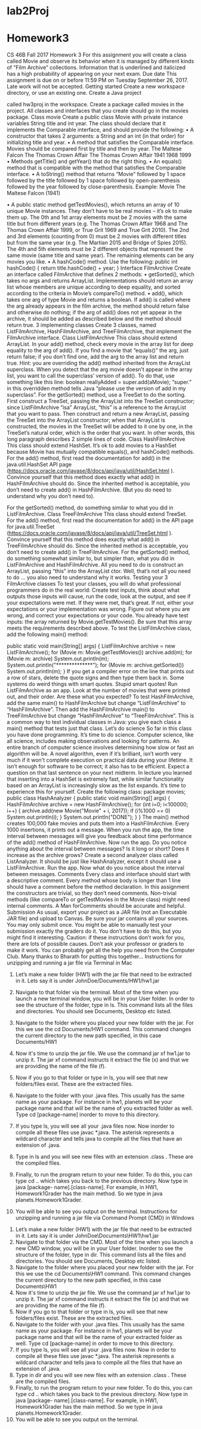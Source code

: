 # lab2Proj
# Homework3
CS 46B Fall 2017 Homework 3
For this assignment you will create a class called Movie and observe its behavior when it is managed by different kinds of “Film Archive” collections.
Information that is underlined and italicized has a high probability of appearing on your next exam.
Due date
This assignment is due on or before 11:59 PM on Tuesday September 26, 2017. Late work will not be accepted.
Getting started
Create a new workspace directory, or use an existing one. Create a Java project
   
called hw3proj in the workspace. Create a package called movies in the project. All classes and interfaces that you create should go in the movies package.
Class movie
Create a public class Movie with private instance variables String title and int year. The class should declare that it implements the Comparable<Movie> interface, and should provide the following:
• A constructor that takes 2 arguments: a String and an int (in that order) for initializing title and year.
• A method that satisfies the Comparable<Movie> interface. Movies should be compared first by title and then by year.
The Maltese Falcon The Thomas Crown Affair The Thomas Crown Affair 1941 1968 1999
• Methods getTitle() and getYear() that do the right thing.
• An equals() method that is compatible with the method that satisfies the
Comparable<Movie> interface.
• A toString() method that returns “Movie” followed by 1 space followed
by the title followed by 1 space followed by open-parenthesis followed by the year followed by close-parenthesis. Example:
Movie The Maltese Falcon (1941)
   
• A public static method getTestMovies(), which returns an array of 10 unique Movie instances. They don’t have to be real movies – it’s ok to make them up. The 0th and 1st array elements must be 2 movies with the same title but from different years (e.g. The Thomas Crown Affair 1968 and The Thomas Crown Affair 1999, or True Grit 1969 and True Grit 2010). The 2nd and 3rd elements (counting from 0) must be 2 movies with different titles but from the same year (e.g. The Martian 2015 and Bridge of Spies 2015). The 4th and 5th elements must be 2 different objects that represent the same movie (same title and same year). The remaining elements can be any movies you like.
• A hashCode() method. Use the following:
public int hashCode() {
return title.hashCode() + year; }
Interface FilmArchive
Create an interface called FilmArchive that defines 2 methods:
• getSorted(), which takes no args and returns ArrayList<Movie>.
Implementations should return an array list whose members are unique according to deep equality, and sorted according to the criteria in Movie’s compareTo() method.
• add(), which takes one arg of type Movie and returns a boolean. If add() is called where the arg already appears in the film archive, the method should return false and otherwise do nothing; if the arg of add() does not yet appear in the archive, it should be added as described below and the method should return true.
3 implementing classes
Create 3 classes, named ListFilmArchive, HashFilmArchive, and TreeFilmArchive, that implement the FilmArchive interface.
Class ListFilmArchive
This class should extend ArrayList<Movie>. In your add() method, check every movie in the array list for deep equality to the arg of add(). If you find a movie that “equals()” the arg, just return false; if you don’t find one, add the arg to the array list and return true.
Hint: you are overriding the add() method inherited from the ArrayList superclass. When you detect that the arg movie doesn’t appear in the array list, you want to call the superclass’ version of add(). To do that, use something like this line:
boolean reallyAdded = super.add(aMovie);
“super.” in this overridden method tells Java “please use the version of add in my superclass”.
For the getSorted() method, use a TreeSet<Movie> to do the sorting. First construct a TreeSet<Movie>, passing the ArrayList into the TreeSet constructor; since ListFilmArchive “isa” ArrayList<Movie>, “this” is a reference to the ArrayList that you want to pass. Then construct and return a new ArrayList<Movie>, passing the TreeSet into the ArrayList constructor; when that ArrayList is constructed, the movies in the TreeSet will be added to it one by one, in the TreeSet’s natural order, which is the order that you want. In other words, this long paragraph describes 2 simple lines of code.
Class HashFilmArchive
This class should extend HashSet<Movie>. It’s ok to add movies to a HashSet because Movie has mutually compatible equals(), and hashCode() methods.
For the add() method, first read the documentation for add() in the java.util.HashSet API page (https://docs.oracle.com/javase/8/docs/api/java/util/HashSet.html ). Convince yourself that this method does exactly what add() in HashFilmArchive should do. Since the inherited method is acceptable, you don’t need to create add() in HashFilmArchive. (But you do need to understand why you don’t need to).
 
For the getSorted() method, do something similar to what you did in ListFilmArchive.
Class TreeFilmArchive
This class should extend TreeSet<Movie>.
For the add() method, first read the documentation for add() in the API page for java.util.TreeSet (https://docs.oracle.com/javase/8/docs/api/java/util/TreeSet.html ). Convince yourself that this method does exactly what add() in TreeFilmArchive should do. Since the inherited method is acceptable, you don’t need to create add() in TreeFilmArchive.
For the getSorted() method, do something somewhat similar to, but simpler than, what you did in ListFilmArchive and HashFilmArchive. All you need to do is construct an ArrayList<Movie>, passing “this” into the ArrayList ctor. Well, that’s not all you need to do ... you also need to understand why it works.
Testing your 3 FilmArchive classes
To test your classes, you will do what professional programmers do in the real world: Create test inputs, think about what outputs those inputs will cause, run the code, look at the output, and see if your expectations were met. If they were met, that’s great. If not, either your expectations or your implementation was wrong. Figure out where you are wrong, and correct your expectations or your code.
You already have test inputs: the array returned by Movie.getTestMovies(). Be sure that this array meets the requirements described above.
To test the ListFilmArchive class, add the following main() method:
    
public static void main(String[] args) {
ListFilmArchive archive = new ListFilmArchive(); for (Movie m: Movie.getTestMovies())
archive.add(m); for (Movie m: archive)
System.out.println(m); System.out.println("**************"); for (Movie m: archive.getSorted())
System.out.println(m);
}
If you get a compiler error on the line that prints out a row of stars, delete the quote signs and then type them back in. Some systems do weird things with smart quotes. Stupid smart quotes!
Run ListFilmArchive as an app. Look at the number of movies that were printed out, and their order. Are these what you expected?
To test HashFilmArchive, add the same main() to HashFilmArchive but change “ListFilmArchive” to “HashFilmArchive”. Then add the HashFilmArchive main() to TreeFilmArchive but change “HashFilmArchive” to “TreeFilmArchive”. This is a common way to test individual classes in Java: you give each class a main() method that tests just that class.
Let’s do science
So far in this class you have done programming. It’s time to do science. Computer science, like all science, includes making observations and looking for patterns. An entire branch of computer science involves determining how slow or fast an algorithm will be. A novel algorithm, even if it’s brilliant, isn’t worth very much if it won't complete execution on practical data during your lifetime. It isn’t enough for software to be correct; it also has to be efficient. Expect a question on that last sentence on your next midterm.
In lecture you learned that inserting into a HashSet is extremely fast, while similar functionality based on an ArrayList is increasingly slow as the list expands. It’s time to experience this for yourself.
Create the following class:
package movies;
public class HashAnalyzer {
public static void main(String[] args) {
HashFilmArchive archive = new HashFilmArchive(); for (int i=0; i<100000; i++)
{
archive.add(new Movie("Movie" + i, 2017)); if (i%1000 == 0)
System.out.println(i);
}
System.out.println("DONE"); }
}
The main() method creates 100,000 fake movies and puts them into a HashFilmArchive. Every 1000 insertions, it prints out a message. When you run the app, the time interval between messages will give you feedback about time performance of the add() method of HashFilmArchive. Now run the app. Do you notice anything about the interval between messages? Is it long or short? Does it increase as the archive grows?
Create a second analyzer class called ListAnalyzer. It should be just like HashAnalyzer, except it should use a ListFilmArchive. Run the app. Now what do you notice about the interval between messages.
Comments
Every class and interface should start with a descriptive comment. Every method whose body is longer than 1 line should have a comment before the method declaration. In this assignment the constructors are trivial, so they
don’t need comments. Non-trivial methods (like compareTo or getTestMovies in the Movie class) might need internal comments.
A Man forComments should be accurate and helpful.
Submission
As usual, export your project as a JAR file (not an Executable JAR file) and upload to Canvas. Be sure your jar contains all your sources.
You may only submit once.
You might be able to manually test your submission exactly the graders do it. You don’t have to do this, but you might find it interesting. Caution: if these instructions don’t work for you, there are lots of possible causes. Don’t ask your professor or graders to make it work. You can probably get all the help you need from the Computer Club.
Many thanks to Bharath for putting this together...
Instructions for unzipping and running a jar file via Terminal in Mac
1) Let’s make a new folder (HW1) with the jar file that need to be extracted in it. Lets say it is under JohnDoe/Documents/HW1/hw1.jar
2) Navigate to that folder via the terminal. Most of the time when you launch a new terminal window, you will be in your User folder. In order to see the structure of the folder, type in ls. This command lists all the files and directories. You should see Documents, Desktop etc listed.
3) Navigate to the folder where you placed your new folder with the jar. For this we use the cd Documents/HW1 command. This command changes the current directory to the new path specified, in this case Documents/HW1
4) Now it's time to unzip the jar file. We use the command jar xf hw1.jar to unzip it. The jar xf command instructs it extract the file (x) and that we are providing the name of the file (f).
 
5) Now if you go to that folder or type in ls, you will see that new folders/files exist. These are the extracted files.
6) Navigate to the folder with your .java files. This usually has the same name as your package. For instance in hw1, planets will be your package name and that will be the name of you extracted folder as well. Type cd [package-name] inorder to move to this directory.
7) If you type ls, you will see all your .java files now. Now inorder to compile all these files use javac *.java. The asterisk represents a wildcard character and tells java to compile all the files that have an extension of .java.
8) Type in ls and you will see new files with an extension .class . These are the compiled files.
9) Finally, to run the program return to your new folder. To do this, you can type cd .. which takes you back to the previous directory. Now type in java [package- name].[class-name]. For example, in HW1, Homework1Grader has the main method. So we type in java planets.Homework1Grader.
10) You will be able to see you output on the terminal.
Instructions for unzipping and running a jar file via Command Prompt (CMD) in Windows
1. Let’s make a new folder (HW1) with the jar file that need to be extracted in it. Lets say it is under JohnDoe\Documents\HW1\hw1.jar
2. Navigate to that folder via the CMD. Most of the time when you launch a new CMD window, you will be in your User folder. Inorder to see the structure of the folder, type in dir. This command lists all the files and directories. You should see Documents, Desktop etc listed.
3. Navigate to the folder where you placed your new folder with the jar. For this we use the cd Documents\HW1 command. This command changes the current directory to the new path specified, in this case Documents\HW1
4. Now it's time to unzip the jar file. We use the command jar xf hw1.jar to unzip it. The jar xf command instructs it extract the file (x) and that we are providing the name of the file (f).
5. Now if you go to that folder or type in ls, you will see that new folders/files exist. These are the extracted files.
6. Navigate to the folder with your .java files. This usually has the same name as your package. For instance in hw1, planets will be your package name and that will be the name of your extracted folder as well. Type cd [package-name] in order to move to this directory.
7. If you type ls, you will see all your .java files now. Now in order to compile all these files use javac *.java. The asterisk represents a wildcard character and tells java to compile all the files that have an extension of .java.
8. Type in dir and you will see new files with an extension .class . These are the compiled files.
9. Finally, to run the program return to your new folder. To do this, you can type cd .. which takes you back to the previous directory. Now type in java [package- name].[class-name]. For example, in HW1, Homework1Grader has the main method. So we type in java planets.Homework1Grader.
10. You will be able to see you output on the terminal.
